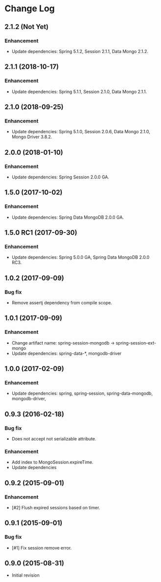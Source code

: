 # Change Log

## 2.1.2 (Not Yet)

### Enhancement

- Update dependencies: Spring 5.1.2, Session 2.1.1, Data Mongo 2.1.2.

## 2.1.1 (2018-10-17)

### Enhancement

- Update dependencies: Spring 5.1.1, Session 2.1.0, Data Mongo 2.1.1.

## 2.1.0 (2018-09-25)

### Enhancement

- Update dependencies: Spring 5.1.0, Session 2.0.6, Data Mongo 2.1.0, Mongo Driver 3.8.2.

## 2.0.0 (2018-01-10)

### Enhancement

- Update dependencies: Spring Session 2.0.0 GA.

## 1.5.0 (2017-10-02)

### Enhancement

- Update dependencies: Spring Data MongoDB 2.0.0 GA.

## 1.5.0 RC1 (2017-09-30)

### Enhancement

- Update dependencies: Spring 5.0.0 GA, Spring Data MongoDB 2.0.0 RC3. 

## 1.0.2 (2017-09-09)

### Bug fix

- Remove assertj dependency from compile scope.

## 1.0.1 (2017-09-09)

### Enhancement

- Change artifact name: spring-session-mongodb -> spring-session-ext-mongo
- Update dependencies: spring-data-*, mongodb-driver

## 1.0.0 (2017-02-09)

### Enhancement

- Update dependencies: spring, spring-session, spring-data-mongodb, mongodb-driver, 

## 0.9.3 (2016-02-18)

### Bug fix

- Does not accept not serializable attribute.

### Enhancement

- Add index to MongoSession.expireTime.
- Update dependencies

## 0.9.2 (2015-09-01)

### Enhancement

- [#2] Flush expired sessions based on timer.

## 0.9.1 (2015-09-01)

### Bug fix

- [#1] Fix session remove error.

## 0.9.0 (2015-08-31)

- Initial revision
